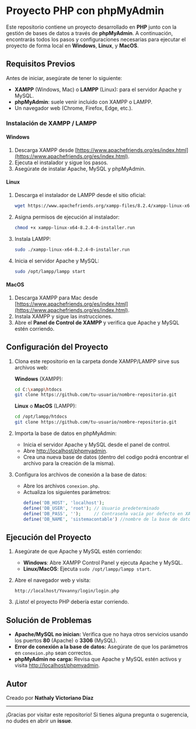 # Proyecto PHP con phpMyAdmin

Este repositorio contiene un proyecto desarrollado en **PHP** junto con la gestión de bases de datos a través de **phpMyAdmin**. A continuación, encontrarás todos los pasos y configuraciones necesarias para ejecutar el proyecto de forma local en **Windows**, **Linux**, y **MacOS**.

## Requisitos Previos

Antes de iniciar, asegúrate de tener lo siguiente:

- **XAMPP** (Windows, Mac) o **LAMPP** (Linux): para el servidor Apache y MySQL.
- **phpMyAdmin**: suele venir incluido con XAMPP o LAMPP.
- Un navegador web (Chrome, Firefox, Edge, etc.).

### Instalación de XAMPP / LAMPP

#### Windows
1. Descarga XAMPP desde [https://www.apachefriends.org/es/index.html](https://www.apachefriends.org/es/index.html).
2. Ejecuta el instalador y sigue los pasos.
3. Asegúrate de instalar Apache, MySQL y phpMyAdmin.

#### Linux
1. Descarga el instalador de LAMPP desde el sitio oficial:
   ```bash
   wget https://www.apachefriends.org/xampp-files/8.2.4/xampp-linux-x64-8.2.4-0-installer.run
   ```
2. Asigna permisos de ejecución al instalador:
   ```bash
   chmod +x xampp-linux-x64-8.2.4-0-installer.run
   ```
3. Instala LAMPP:
   ```bash
   sudo ./xampp-linux-x64-8.2.4-0-installer.run
   ```
4. Inicia el servidor Apache y MySQL:
   ```bash
   sudo /opt/lampp/lampp start
   ```

#### MacOS
1. Descarga XAMPP para Mac desde [https://www.apachefriends.org/es/index.html](https://www.apachefriends.org/es/index.html).
2. Instala XAMPP y sigue las instrucciones.
3. Abre el **Panel de Control de XAMPP** y verifica que Apache y MySQL estén corriendo.

## Configuración del Proyecto

1. Clona este repositorio en la carpeta donde XAMPP/LAMPP sirve sus archivos web:

   **Windows** (XAMPP):
   ```bash
   cd C:\xampp\htdocs
   git clone https://github.com/tu-usuario/nombre-repositorio.git
   ```
   
   **Linux** o **MacOS** (LAMPP):
   ```bash
   cd /opt/lampp/htdocs
   git clone https://github.com/tu-usuario/nombre-repositorio.git
   ```

2. Importa la base de datos en phpMyAdmin:
   - Inicia el servidor Apache y MySQL desde el panel de control.
   - Abre [http://localhost/phpmyadmin](http://localhost/phpmyadmin).
   - Crea una nueva base de datos (dentro del codigo podrá encontrar el archivo para la creación de la misma).

3. Configura los archivos de conexión a la base de datos:
   - Abre los archivos `conexion.php`.
   - Actualiza los siguientes parámetros:
     ```php
     define('DB_HOST', 'localhost');
     define('DB_USER', 'root'); // Usuario predeterminado
     define('DB_PASS', '');     // Contraseña vacía por defecto en XAMPP
     define('DB_NAME', 'sistemacontable') //nombre de la base de datos;
     ```

## Ejecución del Proyecto

1. Asegúrate de que Apache y MySQL estén corriendo:
   - **Windows**: Abre XAMPP Control Panel y ejecuta Apache y MySQL.
   - **Linux/MacOS**: Ejecuta `sudo /opt/lampp/lampp start`.

2. Abre el navegador web y visita:
   ```
   http://localhost/Yovanny/login/login.php
   ```

3. ¡Listo! el proyecto PHP debería estar corriendo.


## Solución de Problemas

- **Apache/MySQL no inician:** Verifica que no haya otros servicios usando los puertos **80** (Apache) o **3306** (MySQL).
- **Error de conexión a la base de datos:** Asegúrate de que los parámetros en `conexion.php` sean correctos.
- **phpMyAdmin no carga:** Revisa que Apache y MySQL estén activos y visita [http://localhost/phpmyadmin](http://localhost/phpmyadmin).

## Autor

Creado por **Nathaly Victoriano Díaz**

---
¡Gracias por visitar este repositorio! Si tienes alguna pregunta o sugerencia, no dudes en abrir un **issue**.
